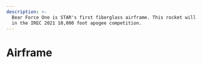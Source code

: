```yaml
---
description: >-
  Bear Force One is STAR's first fiberglass airframe. This rocket will be flown
  in the IREC 2021 10,000 foot apogee competition.
---
```


# Airframe

